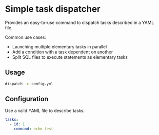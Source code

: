 # Simple task dispatcher

Provides an easy-to-use command to dispatch tasks described in a YAML file.

Common use cases:

* Launching multiple elementary tasks in parallel
* Add a condition with a task dependent on another
* Split SQL files to execute statements as elementary tasks

## Usage

```sh
dispatch -c config.yml
```

## Configuration

Use a valid YAML file to describe tasks.

```yaml
tasks:
  - id: 1
    command: echo test
```